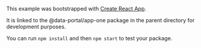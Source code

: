 This example was bootstrapped with [Create React App](https://github.com/facebook/create-react-app).

It is linked to the @data-portal/app-one package in the parent directory for development purposes.

You can run `npm install` and then `npm start` to test your package.
